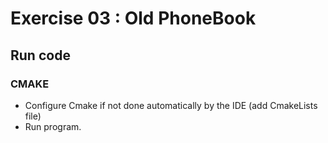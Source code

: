 # Exercise 03 : Old PhoneBook

## Run code

### CMAKE
* Configure Cmake if not done automatically by the IDE (add CmakeLists file)
* Run program.
